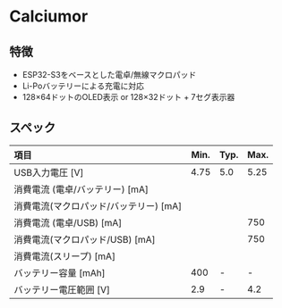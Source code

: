 # Calciumor
## 特徴
- ESP32-S3をベースとした電卓\/無線マクロパッド
- Li-Poバッテリーによる充電に対応
- 128×64ドットのOLED表示 or 128×32ドット + 7セグ表示器

## スペック
| 項目 | Min. | Typ. | Max. | 
| :------------------------ | ---- | ---- | ---- | 
| USB入力電圧 [V] | 4.75 | 5.0 | 5.25 | 
| 消費電流 (電卓/バッテリー) [mA] | | | | 
| 消費電流(マクロパッド/バッテリー) [mA] | | | |
| 消費電流 (電卓/USB) [mA] | | | 750 |
| 消費電流(マクロパッド/USB) [mA]   | | | 750 |
| 消費電流(スリープ) [mA]    | | | | 
| バッテリー容量 [mAh] | 400 | - | - | 
| バッテリー電圧範囲 [V] | 2.9 | - | 4.2 |

